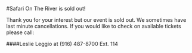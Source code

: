 #Safari On The River is sold out!

Thank you for your interest but our event is sold out. We sometimes have last minute cancellations. 
If you would like to check on available tickets please call:

####Leslie Leggio at (916) 487-8700 Ext. 114

